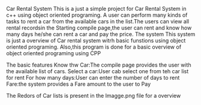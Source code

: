 Car Rental System
This is a just a simple project for Car Rental System in c++ using object oriented programing. A user can perform many kinds of tasks to rent a car from the available cars in the list.The users can view all rental recordsin the Starting compile page,the user can rent and know how many days he/she can rent a car and pay the price. The system This system is just a overview of Car rental system witrh basic funstions using object oriented programing. Also,this program is done for a basic overview of object oriented programing using CPP

The basic features
Know thw Car:The compile page provides the user with the available list of cars.
Select a car:User cab select one from teh car list for rent
For how many days:User can enter the number of days to rent
Fare:the system provides a Fare amount to the user to Pay

The Redors of Car lists is present in the Imagge.png file for a overview

